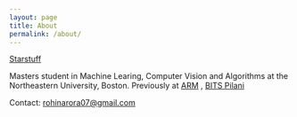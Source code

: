 ```yaml
---
layout: page
title: About
permalink: /about/
---
```


[Starstuff](https://www.youtube.com/watch?v=tLPkpBN6bEI)

Masters student in Machine Learing, Computer Vision and Algorithms at the Northeastern University, Boston. Previously at [ARM](https://en.wikipedia.org/wiki/Arm_Holdings) , [BITS Pilani](https://en.wikipedia.org/wiki/Birla_Institute_of_Technology_and_Science,_Pilani)

Contact: rohinarora07@gmail.com
